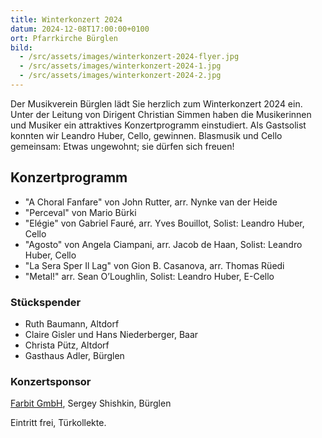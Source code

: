```yaml
---
title: Winterkonzert 2024
datum: 2024-12-08T17:00:00+0100
ort: Pfarrkirche Bürglen
bild:
  - /src/assets/images/winterkonzert-2024-flyer.jpg
  - /src/assets/images/winterkonzert-2024-1.jpg
  - /src/assets/images/winterkonzert-2024-2.jpg
---
```


Der Musikverein Bürglen lädt Sie herzlich zum Winterkonzert 2024 ein.
Unter der Leitung von Dirigent Christian Simmen haben die Musikerinnen und Musiker ein attraktives Konzertprogramm einstudiert.
Als Gastsolist konnten wir Leandro Huber, Cello, gewinnen.
Blasmusik und Cello gemeinsam: Etwas ungewohnt; sie dürfen sich freuen!

## Konzertprogramm

- "A Choral Fanfare" von John Rutter, arr. Nynke van der Heide
- "Perceval" von Mario Bürki
- "Elégie" von Gabriel Fauré, arr. Yves Bouillot, Solist: Leandro Huber, Cello
- "Agosto" von Angela Ciampani, arr. Jacob de Haan, Solist: Leandro Huber, Cello
- "La Sera Sper Il Lag" von Gion B. Casanova, arr. Thomas Rüedi
- "Metal!" arr. Sean O’Loughlin, Solist: Leandro Huber, E-Cello

### Stückspender

- Ruth Baumann, Altdorf
- Claire Gisler und Hans Niederberger, Baar
- Christa Pütz, Altdorf
- Gasthaus Adler, Bürglen

### Konzertsponsor

[Farbit GmbH](https://farbit.org), Sergey Shishkin, Bürglen

Eintritt frei, Türkollekte.
